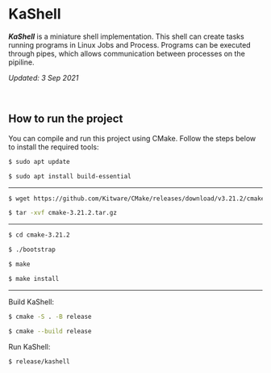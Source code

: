 # **KaShell**

***KaShell*** is a miniature shell implementation. This shell can create tasks 
running programs in Linux Jobs and Process. Programs can be executed through pipes, 
which allows communication between processes on the pipiline. 

*Updated: 3 Sep 2021*

<br/>

## How to run the project

You can compile and run this project using CMake. Follow the steps below to install the required tools:

```sh
$ sudo apt update
```
```sh
$ sudo apt install build-essential
```

---

```sh
$ wget https://github.com/Kitware/CMake/releases/download/v3.21.2/cmake-3.21.2.tar.gz
```

```sh
$ tar -xvf cmake-3.21.2.tar.gz
```

---

```sh
$ cd cmake-3.21.2
```
```sh
$ ./bootstrap
```
```sh
$ make
```
```sh
$ make install
```

---

Build KaShell:

```sh
$ cmake -S . -B release
```
```sh
$ cmake --build release
```

Run KaShell:
```sh
$ release/kashell
```

<br/>
